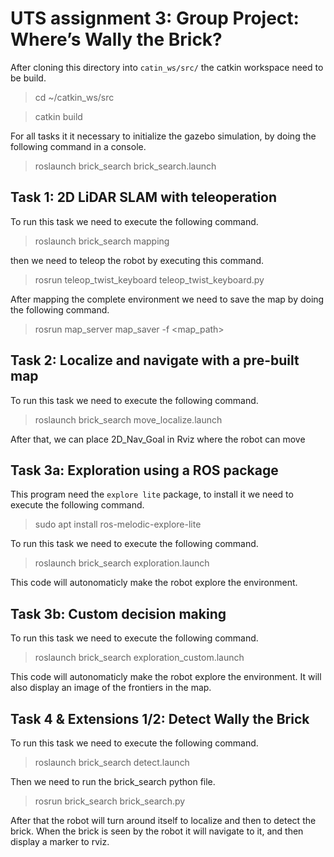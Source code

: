 # UTS assignment 3: Group Project: Where’s Wally the Brick?

After cloning this directory into `catin_ws/src/` the catkin workspace need to be build.

> cd ~/catkin_ws/src

> catkin build

For all tasks it it necessary to initialize the gazebo simulation, by doing the following command in a console.

> roslaunch brick_search brick_search.launch

## Task 1: 2D LiDAR SLAM with teleoperation

To run this task we need to execute the following command.
> roslaunch brick_search mapping

then we need to teleop the robot by executing this command.

> rosrun teleop_twist_keyboard teleop_twist_keyboard.py

After mapping the complete environment we need to save the map by doing the following command.

> rosrun map_server map_saver -f <map_path>

## Task 2: Localize and navigate with a pre-built map


To run this task we need to execute the following command.

> roslaunch brick_search move_localize.launch

After that, we can place 2D_Nav_Goal in Rviz where the robot can move

## Task 3a: Exploration using a ROS package

This program need the `explore lite` package, to install it we need to execute the following command.

> sudo apt install ros-melodic-explore-lite

To run this task we need to execute the following command.

> roslaunch brick_search exploration.launch

This code will autonomaticly make the robot explore the environment.

## Task 3b: Custom decision making

To run this task we need to execute the following command.

> roslaunch brick_search exploration_custom.launch

This code will autonomaticly make the robot explore the environment. It will also display an image of the frontiers in the map.

## Task 4 & Extensions 1/2: Detect Wally the Brick

To run this task we need to execute the following command.

> roslaunch brick_search detect.launch

Then we need to run the brick_search python file.

> rosrun brick_search brick_search.py

After that the robot will turn around itself to localize and then to detect the brick.
When the brick is seen by the robot it will navigate to it, and then display a marker to rviz.

